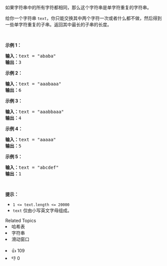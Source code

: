 <p>如果字符串中的所有字符都相同，那么这个字符串是单字符重复的字符串。</p>

<p>给你一个字符串&nbsp;<code>text</code>，你只能交换其中两个字符一次或者什么都不做，然后得到一些单字符重复的子串。返回其中最长的子串的长度。</p>

<p>&nbsp;</p>

<p><strong>示例 1：</strong></p>

<pre><strong>输入：</strong>text = "ababa"
<strong>输出：</strong>3
</pre>

<p><strong>示例 2：</strong></p>

<pre><strong>输入：</strong>text = "aaabaaa"
<strong>输出：</strong>6
</pre>

<p><strong>示例 3：</strong></p>

<pre><strong>输入：</strong>text = "aaabbaaa"
<strong>输出：</strong>4
</pre>

<p><strong>示例 4：</strong></p>

<pre><strong>输入：</strong>text = "aaaaa"
<strong>输出：</strong>5
</pre>

<p><strong>示例 5：</strong></p>

<pre><strong>输入：</strong>text = "abcdef"
<strong>输出：</strong>1
</pre>

<p>&nbsp;</p>

<p><strong>提示：</strong></p>

<ul> 
 <li><code>1 &lt;= text.length &lt;= 20000</code></li> 
 <li><code>text</code> 仅由小写英文字母组成。</li> 
</ul>

<div><div>Related Topics</div><div><li>哈希表</li><li>字符串</li><li>滑动窗口</li></div></div><br><div><li>👍 109</li><li>👎 0</li></div>